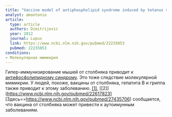 ```yaml
---
title: "Vaccine model of antiphospholipid syndrome induced by tetanus vaccine"
analyst: amantonio
article:
  type: article
  authors: Dimitrijevic
  year: 2012
  journal: Lupus
  link: https://www.ncbi.nlm.nih.gov/pubmed/22235053
  pubmed: 22235053
conditions:
- Молекулярная мимикрия
---
```


Гипер-иммунизирование мышей от столбняка приводит к [антифосфолипидному синдрому](https://ru.wikipedia.org/wiki/Антифосфолипидный_синдром). Это тоже следствие молекулярной мимикрии.
У людей, похоже, вакцины от столбняка, гепатита В и гриппа также приводит к этому заболеванию. [[1]](http://journals.sagepub.com/doi/full/10.1177/0961203312438115), [[2]](https://www.ncbi.nlm.nih.gov/pubmed/22617823]
[Здесь==https://www.ncbi.nlm.nih.gov/pubmed/27435706) сообщается, что вакцина от столбняка может привести к аутоимунным заболеваниям.
